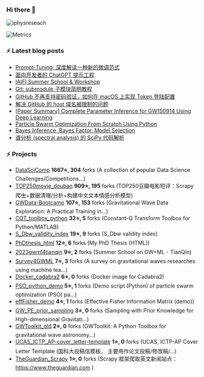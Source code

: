 ### Hi there 👋


<!--
**iphysresearch/iphysresearch** is a ✨ _special_ ✨ repository because its `README.md` (this file) appears on your GitHub profile.

Here are some ideas to get you started:

- 🔭 I’m currently working on ...
- 🌱 I’m currently learning ...
- 👯 I’m looking to collaborate on ...
- 🤔 I’m looking for help with ...
- 💬 Ask me about ...
- 📫 How to reach me: ...
- 😄 Pronouns: ...
- ⚡ Fun fact: ...
-->
 
<p align="left"> <img src="https://komarev.com/ghpvc/?username=iphysreseach&label=Profile%20views&color=0e75b6&style=plastic" alt="iphysreseach" /> </p>

<!-- If you're using "main" as default branch  https://metrics.lecoq.io/  -->
![Metrics](https://metrics.lecoq.io/?template=classic&activity=1&tweets=1&notable=1&base=header%2C%20activity%2C%20community%2C%20repositories%2C%20metadata&base.indepth=false&base.hireable=false&base.skip=false&notable=false&notable.from=organization&notable.repositories=false&notable.indepth=false&notable.types=commit&notable.self=false&activity=false&activity.limit=5&activity.load=300&activity.days=14&activity.visibility=all&activity.timestamps=false&activity.filter=all&tweets=false&tweets.user=Herb_hewang&tweets.attachments=true&tweets.limit=3&config.timezone=Asia%2FShanghai)

### ⚡ Latest blog posts

<!-- BLOG-POST-LIST:START -->

- [Prompt-Tuning: 深度解读一种新的微调范式](https://iphysresearch.github.io/blog/post/dl_notes/prompt_tuning/)
- [面向开发者的 ChatGPT 提示工程](https://iphysresearch.github.io/blog/post/dl_notes/prompt_engineering/)
- [IAIFI Summer School &amp; Workshop](https://iphysresearch.github.io/blog/post/dl_notes/iaifi/)
- [Git: submodule 子模块简明教程](https://iphysresearch.github.io/blog/post/programing/git/git_submodule/)
- [GitHub 不再支持密码验证，如何在 macOS 上实现 Token 登陆配置](https://iphysresearch.github.io/blog/post/programing/2021-08-13-token-authentication-requirements-for-git-operations/)
- [解决 GitHub 的 host 域名被限制的问题](https://iphysresearch.github.io/blog/post/programing/linux_shell/hosts/)
- [[Paper Summary] Complete Parameter Inference for GW150914 Using Deep Learning](https://iphysresearch.github.io/blog/post/apaperaday/complete_parameter_inference_for_gw150914_using_deep_learning/)
- [Particle Swarm Optimization From Scratch Using Python](https://iphysresearch.github.io/blog/post/ml_notes/pso_python/)
- [Bayes Inference, Bayes Factor, Model Selection](https://iphysresearch.github.io/blog/post/ml_notes/bayes_inference_bayes_factor_model_selection/)
- [谱分析 &lpar;spectral analysis&rpar; 的 SciPy 代码解析](https://iphysresearch.github.io/blog/post/signal_processing/spectral_analysis_scipy/)

<!-- BLOG-POST-LIST:END -->

### ⚡ Projects

<!-- PROJECTS START -->
* [DataSciComp](https://github.com/iphysresearch/DataSciComp) **1667⭐, 304** forks (A collection of popular Data Science Challenges/Competitions...) 
* [TOP250movie_douban](https://github.com/iphysresearch/TOP250movie_douban) **909⭐, 195** forks (TOP250豆瓣电影短评：Scrapy 爬虫+数据清理/分析+构建中文文本情感分析模型) 
* [GWData-Bootcamp](https://github.com/iphysresearch/GWData-Bootcamp) **107⭐, 153** forks (Gravitational Wave Data Exploration: A Practical Training in...) 
* [CQT_toolbox_python](https://github.com/iphysresearch/CQT_toolbox_python) **32⭐, 5** forks (Constant-Q Transform Toolbox for Python/MATLAB) 
* [S_Dbw_validity_index](https://github.com/iphysresearch/S_Dbw_validity_index) **19⭐, 9** forks (S_Dbw validity index) 
* [PhDthesis_html](https://github.com/iphysresearch/PhDthesis_html) **12⭐, 6** forks (My PhD Thesis (HTML)) 
* [2023gwml4tianqin](https://github.com/iphysresearch/2023gwml4tianqin) **9⭐, 2** forks (Summer School on GW+ML - TianQin) 
* [Survey4GWML](https://github.com/iphysresearch/Survey4GWML) **7⭐, 3** forks (A survey on gravitational waves researches using machine lea...) 
* [Docker_cadabra2](https://github.com/iphysresearch/Docker_cadabra2) **6⭐, 0** forks (Docker image for Cadabra2) 
* [PSO_python_demo](https://github.com/iphysresearch/PSO_python_demo) **5⭐, 1** forks (Demo script (Python) of particle swarm optimization (PSO) pa...) 
* [effFisher_demo](https://github.com/iphysresearch/effFisher_demo) **4⭐, 1** forks (Effective Fisher Information Matrix (demo)) 
* [GW_PE_prior_sampling](https://github.com/iphysresearch/GW_PE_prior_sampling) **3⭐, 0** forks (Sampling with Prior Knowledge for High-dimensional Gravitati...) 
* [GWToolkit_old](https://github.com/iphysresearch/GWToolkit_old) **2⭐, 0** forks (GWToolkit: A Python Toolbox for gravitational wave astronomy...) 
* [UCAS_ICTP_AP-cover_letter-template](https://github.com/iphysresearch/UCAS_ICTP_AP-cover_letter-template) **1⭐, 0** forks (UCAS, ICTP-AP Cover Letter Template (国科大投稿信模板， 主要用作论文投稿/修改稿/...) 
* [TheGuardian_Scrapy](https://github.com/iphysresearch/TheGuardian_Scrapy) **1⭐, 0** forks (Scrapy 框架爬取英文新闻站点： https://www.theguardian.com )<!-- PROJECTS END -->
